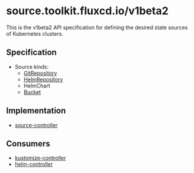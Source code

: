 # source.toolkit.fluxcd.io/v1beta2

This is the v1beta2 API specification for defining the desired state sources of Kubernetes clusters.

## Specification

* Source kinds:
  + [GitRepository](gitrepositories.md)
  + [HelmRepository](helmrepositories.md)
  + HelmChart
  + [Bucket](buckets.md)
  
## Implementation

* [source-controller](https://github.com/fluxcd/source-controller/)

## Consumers

* [kustomize-controller](https://github.com/fluxcd/kustomize-controller/)
* [helm-controller](https://github.com/fluxcd/helm-controller/)
